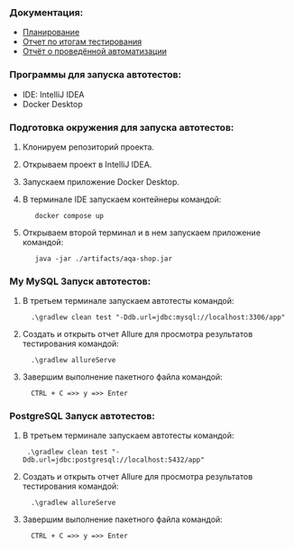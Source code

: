 ### Документация:

* [Планирование](1Plan.md)
* [Отчет по итогам тестирования](2Report.md)
* [Отчёт о проведённой автоматизации](3Summary.md)

### Программы для запуска автотестов:
* IDE: IntelliJ IDEA
* Docker Desktop

### Подготовка окружения для запуска автотестов:

1. Клонируем репозиторий проекта.
2. Открываем проект в IntelliJ IDEA.
3. Запускаем приложение Docker Desktop.
4. В терминале IDE запускаем контейнеры командой:

          docker compose up
6. Открываем второй терминал и в нем запускаем приложение командой:

          java -jar ./artifacts/aqa-shop.jar

### My MySQL Запуск автотестов:

1. В третьем терминале запускаем автотесты командой:

         .\gradlew clean test "-Ddb.url=jdbc:mysql://localhost:3306/app"
2. Создать и открыть отчет Allure для просмотра результатов тестирования командой:

         .\gradlew allureServe 
3. Завершим выполнение пакетного файла командой:

         CTRL + C =>> y =>> Enter

### PostgreSQL Запуск автотестов:

1. В третьем терминале запускаем автотесты командой:

        .\gradlew clean test "-Ddb.url=jdbc:postgresql://localhost:5432/app"
2. Создать и открыть отчет Allure для просмотра результатов тестирования командой:

         .\gradlew allureServe 
3. Завершим выполнение пакетного файла командой:

         CTRL + C =>> y =>> Enter


